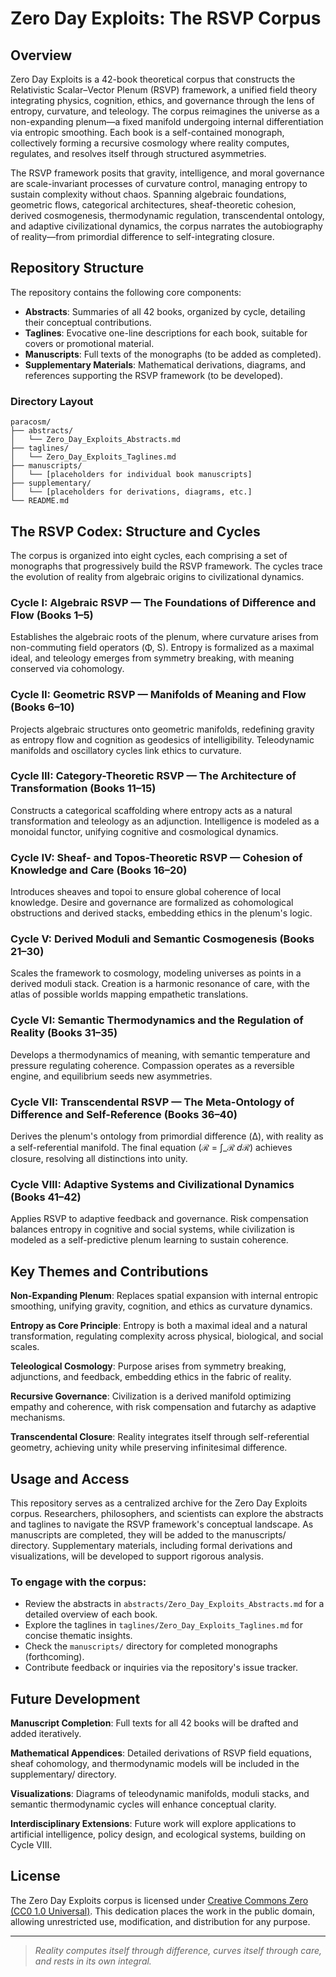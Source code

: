 # Zero Day Exploits: The RSVP Corpus

## Overview

Zero Day Exploits is a 42-book theoretical corpus that constructs the Relativistic Scalar–Vector Plenum (RSVP) framework, a unified field theory integrating physics, cognition, ethics, and governance through the lens of entropy, curvature, and teleology. The corpus reimagines the universe as a non-expanding plenum—a fixed manifold undergoing internal differentiation via entropic smoothing. Each book is a self-contained monograph, collectively forming a recursive cosmology where reality computes, regulates, and resolves itself through structured asymmetries.

The RSVP framework posits that gravity, intelligence, and moral governance are scale-invariant processes of curvature control, managing entropy to sustain complexity without chaos. Spanning algebraic foundations, geometric flows, categorical architectures, sheaf-theoretic cohesion, derived cosmogenesis, thermodynamic regulation, transcendental ontology, and adaptive civilizational dynamics, the corpus narrates the autobiography of reality—from primordial difference to self-integrating closure.

## Repository Structure

The repository contains the following core components:

- **Abstracts**: Summaries of all 42 books, organized by cycle, detailing their conceptual contributions.
- **Taglines**: Evocative one-line descriptions for each book, suitable for covers or promotional material.
- **Manuscripts**: Full texts of the monographs (to be added as completed).
- **Supplementary Materials**: Mathematical derivations, diagrams, and references supporting the RSVP framework (to be developed).

### Directory Layout

```
paracosm/
├── abstracts/
│   └── Zero_Day_Exploits_Abstracts.md
├── taglines/
│   └── Zero_Day_Exploits_Taglines.md
├── manuscripts/
│   └── [placeholders for individual book manuscripts]
├── supplementary/
│   └── [placeholders for derivations, diagrams, etc.]
└── README.md
```

## The RSVP Codex: Structure and Cycles

The corpus is organized into eight cycles, each comprising a set of monographs that progressively build the RSVP framework. The cycles trace the evolution of reality from algebraic origins to civilizational dynamics.

### Cycle I: Algebraic RSVP — The Foundations of Difference and Flow (Books 1–5)

Establishes the algebraic roots of the plenum, where curvature arises from non-commuting field operators (Φ, S). Entropy is formalized as a maximal ideal, and teleology emerges from symmetry breaking, with meaning conserved via cohomology.

### Cycle II: Geometric RSVP — Manifolds of Meaning and Flow (Books 6–10)

Projects algebraic structures onto geometric manifolds, redefining gravity as entropy flow and cognition as geodesics of intelligibility. Teleodynamic manifolds and oscillatory cycles link ethics to curvature.

### Cycle III: Category-Theoretic RSVP — The Architecture of Transformation (Books 11–15)

Constructs a categorical scaffolding where entropy acts as a natural transformation and teleology as an adjunction. Intelligence is modeled as a monoidal functor, unifying cognitive and cosmological dynamics.

### Cycle IV: Sheaf- and Topos-Theoretic RSVP — Cohesion of Knowledge and Care (Books 16–20)

Introduces sheaves and topoi to ensure global coherence of local knowledge. Desire and governance are formalized as cohomological obstructions and derived stacks, embedding ethics in the plenum's logic.

### Cycle V: Derived Moduli and Semantic Cosmogenesis (Books 21–30)

Scales the framework to cosmology, modeling universes as points in a derived moduli stack. Creation is a harmonic resonance of care, with the atlas of possible worlds mapping empathetic translations.

### Cycle VI: Semantic Thermodynamics and the Regulation of Reality (Books 31–35)

Develops a thermodynamics of meaning, with semantic temperature and pressure regulating coherence. Compassion operates as a reversible engine, and equilibrium seeds new asymmetries.

### Cycle VII: Transcendental RSVP — The Meta-Ontology of Difference and Self-Reference (Books 36–40)

Derives the plenum's ontology from primordial difference (Δ), with reality as a self-referential manifold. The final equation (ℛ = ∫_ℛ 𝑑ℛ) achieves closure, resolving all distinctions into unity.

### Cycle VIII: Adaptive Systems and Civilizational Dynamics (Books 41–42)

Applies RSVP to adaptive feedback and governance. Risk compensation balances entropy in cognitive and social systems, while civilization is modeled as a self-predictive plenum learning to sustain coherence.

## Key Themes and Contributions

**Non-Expanding Plenum**: Replaces spatial expansion with internal entropic smoothing, unifying gravity, cognition, and ethics as curvature dynamics.

**Entropy as Core Principle**: Entropy is both a maximal ideal and a natural transformation, regulating complexity across physical, biological, and social scales.

**Teleological Cosmology**: Purpose arises from symmetry breaking, adjunctions, and feedback, embedding ethics in the fabric of reality.

**Recursive Governance**: Civilization is a derived manifold optimizing empathy and coherence, with risk compensation and futarchy as adaptive mechanisms.

**Transcendental Closure**: Reality integrates itself through self-referential geometry, achieving unity while preserving infinitesimal difference.

## Usage and Access

This repository serves as a centralized archive for the Zero Day Exploits corpus. Researchers, philosophers, and scientists can explore the abstracts and taglines to navigate the RSVP framework's conceptual landscape. As manuscripts are completed, they will be added to the manuscripts/ directory. Supplementary materials, including formal derivations and visualizations, will be developed to support rigorous analysis.

### To engage with the corpus:

- Review the abstracts in `abstracts/Zero_Day_Exploits_Abstracts.md` for a detailed overview of each book.
- Explore the taglines in `taglines/Zero_Day_Exploits_Taglines.md` for concise thematic insights.
- Check the `manuscripts/` directory for completed monographs (forthcoming).
- Contribute feedback or inquiries via the repository's issue tracker.

## Future Development

**Manuscript Completion**: Full texts for all 42 books will be drafted and added iteratively.

**Mathematical Appendices**: Detailed derivations of RSVP field equations, sheaf cohomology, and thermodynamic models will be included in the supplementary/ directory.

**Visualizations**: Diagrams of teleodynamic manifolds, moduli stacks, and semantic thermodynamic cycles will enhance conceptual clarity.

**Interdisciplinary Extensions**: Future work will explore applications to artificial intelligence, policy design, and ecological systems, building on Cycle VIII.

## License

The Zero Day Exploits corpus is licensed under [Creative Commons Zero (CC0 1.0 Universal)](https://creativecommons.org/publicdomain/zero/1.0/). This dedication places the work in the public domain, allowing unrestricted use, modification, and distribution for any purpose.

---

> *Reality computes itself through difference, curves itself through care, and rests in its own integral.*
